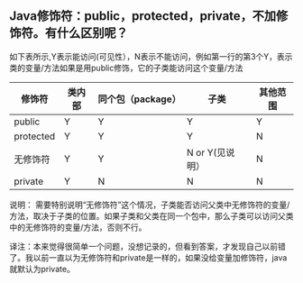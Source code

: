## Java修饰符：public，protected，private，不加修饰符。有什么区别呢？


如下表所示,Y表示能访问(可见性），N表示不能访问，例如第一行的第3个Y，表示类的变量/方法如果是用public修饰，它的子类能访问这个变量/方法


 修饰符  |  类内部 |  同个包（package） |  子类 |  其他范围 
------------- | ------------- | -------------| -------------| -------------
public | Y |  Y |  Y |  Y
protected  |  Y |  Y |  Y |  N
无修饰符  |  Y |  Y |  N or Y(见说明） |  N
private  |  Y |  N |  N |  N


说明：
需要特别说明“无修饰符”这个情况，子类能否访问父类中无修饰符的变量/方法，取决于子类的位置。如果子类和父类在同一个包中，那么子类可以访问父类中的无修饰符的变量/方法，否则不行。

译注：本来觉得很简单一个问题，没想记录的，但看到答案，才发现自己以前错了。我以前一直以为无修饰符和private是一样的，如果没给变量加修饰符，java就默认为private。

 